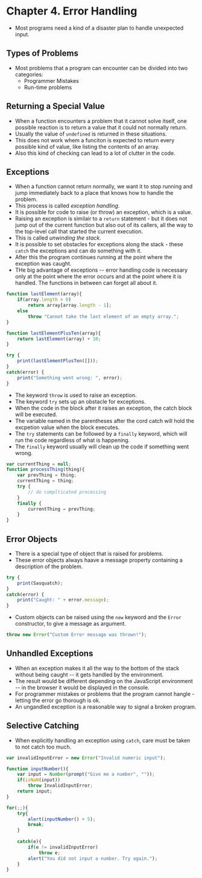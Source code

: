 # Chapter 4. Error Handling
- Most programs need a kind of a disaster plan to handle unexpected input.

## Types of Problems
- Most problems that a program can encounter can be divided into two categories:
    - Programmer Mistakes
    - Run-time problems

## Returning a Special Value
- When a function encounters a problem that it cannot solve itself, one possible reaction is to return a value that it could not normally return.
- Usually the value of `undefined` is returned in these situations.
- This does not work whem a funciton is expected to return every possible kind of value, like listing the contents of an array.
- Also this kind of checking can lead to a lot of clutter in the code.

## Exceptions
- When a function cannot return normally, we want it to stop running and jump immediately back to a place that knows how to handle the problem.
- This process is called _exception handling_.
- It is possible for code to raise (or throw) an exception, which is a value.
- Raising an exception is similair to a `return` statement - but it does not jump out of the current function but also out of its callers, all the way to the top-level call that started the current execution.
- This is called _unwinding the stack_.
- It is possible to set obstacles for exceptions along the stack - these `catch` the exceptions and can do something with it.
- After this the program continues running at the point where the exception was caught.
- THe big advantage of exceptions -- error handling code is necessary only at the point where the error occurs and at the point where it is handled. The functions in between can forget all about it.

```javascript
function lastElement(array){
    if(array.length > 0)
        return array[array.length - 1];
    else
        throw "Cannot take the last element of an empty array.";
}

function lastElementPlusTen(array){
    return lastElement(array) + 10;
}

try {
    print(lastElementPlusTen([]));
}
catch(error) {
    print("Something went wrong: ", error);
}
```
- The keyword `throw` is used to raise an exception.
- The keyword `try` sets up an obstacle for exceptions.
- When the code in the block after it raises an exception, the catch block will be executed.
- The variable named in the parentheses after the cord catch will hold the excpetion value when the block executes.
- The `try` statements can be followed by a `finally` keyword, which will run the code regardless of what is happening.
- The `finally` keyword usually will clean up the code if something went wrong.

```javascript
var currentThing = null;
function processThing(thing){
    var prevThing = thing;
    currentThing = thing;
    try {
        // do complticated processing    
    }
    finally {
        currentThing = prevThing;
    }
}
```

## Error Objects
- There is a special type of object that is raised for problems.
- These error objects always haave a message property containing a description of the problem.

```javascript
try {
    print(Sasquatch);
}
catch(error) {
    print("Caught: " + error.message);
}
```

- Custom objects can be raised using the `new` keyword and the `Error` constructor, to give a message as argument.

```javascript
throw new Error("Custom Error message was thrown!");
```

## Unhandled Exceptions
- When an exception makes it all the way to the bottom of the stack without being caught -- it gets handled by the environment.
- The result would be different depending on the JavaScript environment -- in the browser it would be displayed in the console.
- For programmer mistakes or problems that the program cannot hangle - letting the error go thorough is ok.
- An ungandled exception is a reasonable way to signal a broken program.

## Selective Catching
- When explicitly handling an exception using `catch`, care must be taken to not catch too much.

```javascript
var invalidInputError = new Error("Invalid numeric input");

function inputNumber(){
    var input = Number(prompt("Give me a number", ""));
    if(isNaN(input))
        throw InvalidInputError;
    return input;
}

for(;;){
    try{
        alert(inputNumber() + 5);
        break;
    }
    
    catch(e){
        if(e != invalidInputError)
            throw e;
        alert("You did not input a number. Try again.");
    }
}
```